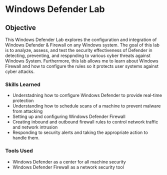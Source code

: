 # Windows Defender Lab

## Objective
This Windows Defender Lab explores the configuration and integration of Windows Defender & Firewall on any Windows system. The goal of this lab is to analyze, assess, and test the security effectiveness of Defender in detecting, preventing, and resppnding to various cyber threats against Windows System. Furthermore, this lab allows me to learn about Windows Firewall and how to configure the rules so it protects user systems against cyber attacks.

### Skills Learned
- Understadning how to configure Windows Defender to provide real-time protection
- Understanding how to schedule scans of a machine to prevent malware from attacking
- Setting up and configuring Windows Defender Firewall
- Creating inbound and outbound firewall rules to control network traffic and network intrusion
- Responding to security alerts and taking the appropriate action to handle them.

### Tools Used
- Windows Defender as a center for all machine security
- Windows Defender Firewall as a network security tool


